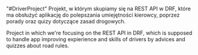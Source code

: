 "#DriverProject" 
Projekt, w którym skupiamy się na REST API w DRF, które ma obsłużyć aplikację do polepszania umiejętności kierowcy, poprzez porady oraz quizy dotyczące zasad drogowych.


Project in which we're focusing on the REST API in DRF, which is supposed to handle app improving expierience and skills of drivers by advices and quizzes about road rules.
